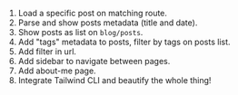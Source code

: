 1. Load a specific post on matching route.
2. Parse and show posts metadata (title and date).
3. Show posts as list on ``blog/posts``.
4. Add "tags" metadata to posts, filter by tags on posts list.
5. Add filter in url.
6. Add sidebar to navigate between pages.
7. Add about-me page.
8. Integrate Tailwind CLI and beautify the whole thing!